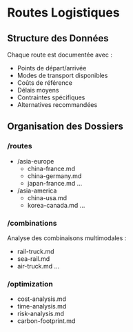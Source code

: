 # Routes Logistiques

## Structure des Données
Chaque route est documentée avec :
- Points de départ/arrivée
- Modes de transport disponibles
- Coûts de référence
- Délais moyens
- Contraintes spécifiques
- Alternatives recommandées

## Organisation des Dossiers

### /routes
- /asia-europe
  - china-france.md
  - china-germany.md
  - japan-france.md
  ...
- /asia-america
  - china-usa.md
  - korea-canada.md
  ...

### /combinations
Analyse des combinaisons multimodales :
- rail-truck.md
- sea-rail.md
- air-truck.md
...

### /optimization
- cost-analysis.md
- time-analysis.md
- risk-analysis.md
- carbon-footprint.md 